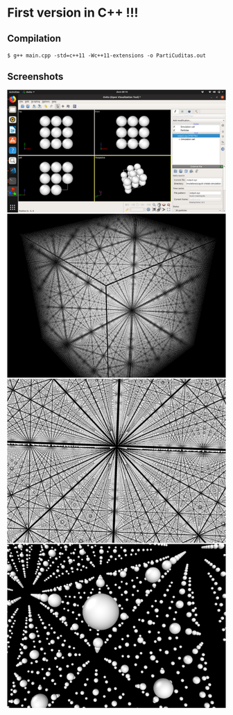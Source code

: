 First version in C++ !!!
========================

## Compilation

`$ g++ main.cpp -std=c++11 -Wc++11-extensions -o PartiCuditas.out`

## Screenshots

![Ovito 20 particles](ovito-20.png)
![Ovito 100000 particles](ovito-100000(1).png)
![Ovito 100000 particles](ovito-100000(2).png)
![Ovito 100000 particles](ovito-100000(3).png)
